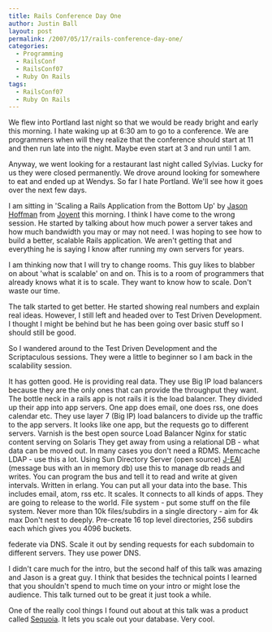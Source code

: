 ```yaml
---
title: Rails Conference Day One
author: Justin Ball
layout: post
permalink: /2007/05/17/rails-conference-day-one/
categories:
  - Programming
  - RailsConf
  - RailsConf07
  - Ruby On Rails
tags:
  - RailsConf07
  - Ruby On Rails
---
```


We flew into Portland last night so that we would be ready bright and early this morning. I hate waking up at 6:30 am to go to a conference. We are programmers when will they realize that the conference should start at 11 and then run late into the night. Maybe even start at 3 and run until 1 am.

Anyway, we went looking for a restaurant last night called Sylvias. Lucky for us they were closed permanently. We drove around looking for somewhere to eat and ended up at Wendys. So far I hate Portland. We'll see how it goes over the next few days.

I am sitting in 'Scaling a Rails Application from the Bottom Up' by [Jason Hoffman][1] from [Joyent][2] this morning. I think I have come to the wrong session. He started by talking about how much power a server takes and how much bandwidth you may or may not need. I was hoping to see how to build a better, scalable Rails application. We aren't getting that and everything he is saying I know after running my own servers for years.

 [1]: http://joyeur.com/
 [2]: http://joyent.com/

I am thinking now that I will try to change rooms. This guy likes to blabber on about 'what is scalable' on and on. This is to a room of programmers that already knows what it is to scale. They want to know how to scale. Don't waste our time.

The talk started to get better. He started showing real numbers and explain real ideas. However, I still left and headed over to Test Driven Development. I thought I might be behind but he has been going over basic stuff so I should still be good.

So I wandered around to the Test Driven Development and the Scriptaculous sessions. They were a little to beginner so I am back in the scalability session.

It has gotten good. He is providing real data.
They use Big IP load balancers because they are the only ones that can provide the throughput they want.
The bottle neck in a rails app is not rails it is the load balancer.
They divided up their app into app servers. One app does email, one does rss, one does calendar etc. They use layer 7 (Big IP) load balancers to divide up the traffic to the app servers. It looks like one app, but the requests go to different servers.
Varnish is the best open source Load Balancer
Nginx for static content serving on Solaris
They get away from using a relational DB - what data can be moved out. In many cases you don't need a RDMS.
Memcache
LDAP - use this a lot. Using Sun Directory Server (open source)
[J-EAI][3] (message bus with an in memory db) use this to manage db reads and writes. You can program the bus and tell it to read and write at given intervals. Written in erlang. You can put all your data into the base. This includes email, atom, rss etc. It scales. It connects to all kinds of apps. They are going to release to the world.
File system - put some stuff on the file system. Never more than 10k files/subdirs in a single directory - aim for 4k max
Don't nest to deeply.
Pre-create 16 top level directories, 256 subdirs each which gives you 4096 buckets.

 [3]: http://www.process-one.net/en/jeai/

federate via DNS. Scale it out by sending requests for each subdomain to different servers. They use power DNS.

I didn't care much for the intro, but the second half of this talk was amazing and Jason is a great guy. I think that besides the technical points I learned that you shouldn't spend to much time on your intro or might lose the audience. This talk turned out to be great it just took a while.

One of the really cool things I found out about at this talk was a product called [Sequoia][4]. It lets you scale out your database. Very cool.

 [4]: http://sequoia.continuent.org/HomePage